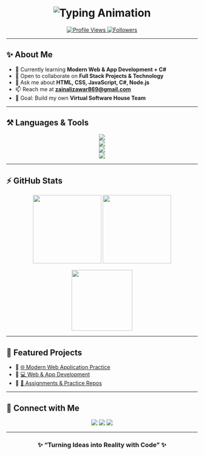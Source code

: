 <!-- Profile Header -->
<h1 align="center">
  <img src="https://readme-typing-svg.herokuapp.com?font=Fira+Code&weight=700&size=40&pause=1000&color=FF0000&center=true&vCenter=true&width=700&lines=Fardeen+Ali+👋" alt="Typing Animation"/>
</h1>

<p align="center">
  <a href="https://github.com/fardeenali110">
    <img src="https://komarev.com/ghpvc/?username=fardeenali110&label=Profile%20Views&color=FF0000&style=flat-square" alt="Profile Views"/>
  </a>
  <a href="https://github.com/fardeenali110?tab=followers">
    <img src="https://img.shields.io/github/followers/fardeenali110?logo=github&style=flat-square&color=FF0000" alt="Followers"/>
  </a>
</p>

---







## ✨ About Me  
- 🌱 Currently learning **Modern Web & App Development + C#**  
- 👯 Open to collaborate on **Full Stack Projects & Technology**  
- 💬 Ask me about **HTML, CSS, JavaScript, C#, Node.js**  
- 📫 Reach me at **zainalizawar869@gmail.com**  
- 🎯 Goal: Build my own **Virtual Software House Team**  

---

## ⚒️ Languages & Tools  

<p align="center">
  <img src="https://skillicons.dev/icons?i=html,css,js,bootstrap,tailwind,react,nextjs,ts,sass" /><br/>
  <img src="https://skillicons.dev/icons?i=nodejs,express,dotnet,cs,java,python,php" /><br/>
  <img src="https://skillicons.dev/icons?i=mysql,mongodb,postgres,firebase" /><br/>
  <img src="https://skillicons.dev/icons?i=git,github,vscode,visualstudio,docker,postman,wordpress,linux" />
</p>

---

## ⚡ GitHub Stats  

<p align="center">
  <img src="https://github-readme-stats.vercel.app/api?username=fardeenali110&show_icons=true&theme=tokyonight&hide_border=true" height="180px"/>
  <img src="https://github-readme-streak-stats.herokuapp.com/?user=fardeenali110&theme=tokyonight&hide_border=true" height="180px"/>
</p>

<p align="center">
  <img src="https://github-readme-stats.vercel.app/api/top-langs/?username=fardeenali110&layout=compact&theme=tokyonight&hide_border=true" height="160px"/>
</p>

---

## 📌 Featured Projects  
- 🔹 [🌐 Modern Web Application Practice](https://github.com/fardeenali110/Modern-web-Application-Practice)  
- 🔹 [💻 Web & App Development](https://github.com/fardeenali110/web-and-app-development)  
- 🔹 [📘 Assignments & Practice Repos](https://github.com/fardeenali110?tab=repositories)  

---

## 🤝 Connect with Me  
<p align="center">
  <a href="https://github.com/fardeenali110"><img src="https://img.shields.io/badge/GitHub-181717?style=for-the-badge&logo=github&logoColor=white"/></a>
  <a href="#"><img src="https://img.shields.io/badge/Fiverr-1DBF73?style=for-the-badge&logo=fiverr&logoColor=white"/></a>
  <a href="mailto:zainalizawar869@gmail.com"><img src="https://img.shields.io/badge/Email-D14836?style=for-the-badge&logo=gmail&logoColor=white"/></a>
</p>

---

<h3 align="center">✨ “Turning Ideas into Reality with Code” ✨</h3>
